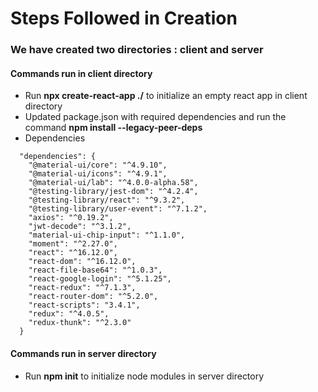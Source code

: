 # Steps Followed in Creation

### We have created two directories : client and server

#### Commands run in client directory
* Run **npx create-react-app ./** to initialize an empty react app in client directory
* Updated package.json with required dependencies and run the command **npm install --legacy-peer-deps**
* Dependencies
```
  "dependencies": {
    "@material-ui/core": "^4.9.10",
    "@material-ui/icons": "^4.9.1",
    "@material-ui/lab": "^4.0.0-alpha.58",
    "@testing-library/jest-dom": "^4.2.4",
    "@testing-library/react": "^9.3.2",
    "@testing-library/user-event": "^7.1.2",
    "axios": "^0.19.2",
    "jwt-decode": "^3.1.2",
    "material-ui-chip-input": "^1.1.0",
    "moment": "^2.27.0",
    "react": "^16.12.0",
    "react-dom": "^16.12.0",
    "react-file-base64": "^1.0.3",
    "react-google-login": "^5.1.25",
    "react-redux": "^7.1.3",
    "react-router-dom": "^5.2.0",
    "react-scripts": "3.4.1",
    "redux": "^4.0.5",
    "redux-thunk": "^2.3.0"
  }
```

#### Commands run in server directory
* Run **npm init** to initialize node modules in server directory
